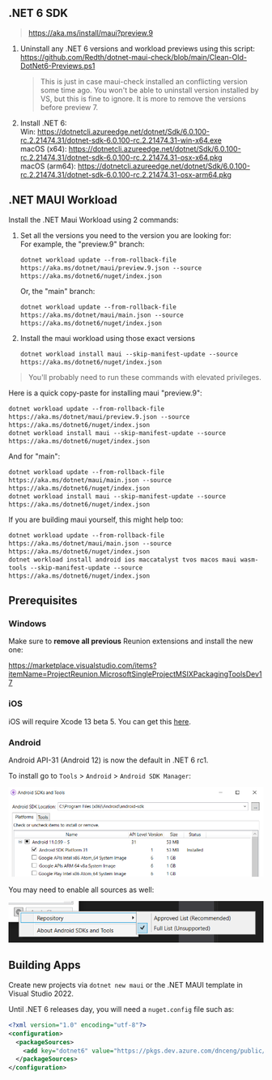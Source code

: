 ## .NET 6 SDK

> https://aka.ms/install/maui?preview.9


1. Uninstall any .NET 6 versions and workload previews using this script:  
   https://github.com/Redth/dotnet-maui-check/blob/main/Clean-Old-DotNet6-Previews.ps1  
   > This is just in case maui-check installed an conflicting version some time ago. You won't be able to uninstall version installed by VS, but this is fine to ignore. It is more to remove the versions before preview 7.
1. Install .NET 6:  
   Win: https://dotnetcli.azureedge.net/dotnet/Sdk/6.0.100-rc.2.21474.31/dotnet-sdk-6.0.100-rc.2.21474.31-win-x64.exe   
   macOS (x64): https://dotnetcli.azureedge.net/dotnet/Sdk/6.0.100-rc.2.21474.31/dotnet-sdk-6.0.100-rc.2.21474.31-osx-x64.pkg  
   macOS (arm64): https://dotnetcli.azureedge.net/dotnet/Sdk/6.0.100-rc.2.21474.31/dotnet-sdk-6.0.100-rc.2.21474.31-osx-arm64.pkg

## .NET MAUI Workload

Install the .NET Maui Workload using 2 commands:

1. Set all the versions you need to the version you are looking for:  
   For example, the "preview.9" branch:
   ```
   dotnet workload update --from-rollback-file https://aka.ms/dotnet/maui/preview.9.json --source https://aka.ms/dotnet6/nuget/index.json
   ```
   Or, the "main" branch:
   ```
   dotnet workload update --from-rollback-file https://aka.ms/dotnet/maui/main.json --source https://aka.ms/dotnet6/nuget/index.json
   ```  
1. Install the maui workload using those exact versions
   ```
   dotnet workload install maui --skip-manifest-update --source https://aka.ms/dotnet6/nuget/index.json
   ```

> You'll probably need to run these commands with elevated privileges.

Here is a quick copy-paste for installing maui "preview.9":

```
dotnet workload update --from-rollback-file https://aka.ms/dotnet/maui/preview.9.json --source https://aka.ms/dotnet6/nuget/index.json
dotnet workload install maui --skip-manifest-update --source https://aka.ms/dotnet6/nuget/index.json
```
And for "main":

```
dotnet workload update --from-rollback-file https://aka.ms/dotnet/maui/main.json --source https://aka.ms/dotnet6/nuget/index.json
dotnet workload install maui --skip-manifest-update --source https://aka.ms/dotnet6/nuget/index.json
```

If you are building maui yourself, this might help too:

```
dotnet workload update --from-rollback-file https://aka.ms/dotnet/maui/main.json --source https://aka.ms/dotnet6/nuget/index.json
dotnet workload install android ios maccatalyst tvos macos maui wasm-tools --skip-manifest-update --source https://aka.ms/dotnet6/nuget/index.json
```

## Prerequisites

### Windows

Make sure to **remove all previous** Reunion extensions and install the new one:

https://marketplace.visualstudio.com/items?itemName=ProjectReunion.MicrosoftSingleProjectMSIXPackagingToolsDev17

### iOS

iOS will require Xcode 13 beta 5. You can get this [here](https://developer.apple.com/download/more/?name=Xcode).

### Android

Android API-31 (Android 12) is now the default in .NET 6 rc1.

To install go to `Tools` > `Android` > `Android SDK Manager`:

![SDK Manager](images/API-31.png)

You may need to enable all sources as well:

![SDK Manager](images/SDK-Manager-Sources.png)

## Building Apps

Create new projects via `dotnet new maui` or the .NET MAUI template in Visual Studio 2022.

Until .NET 6 releases day, you will need a `nuget.config` file such as:

```xml
<?xml version="1.0" encoding="utf-8"?>
<configuration>
  <packageSources>
    <add key="dotnet6" value="https://pkgs.dev.azure.com/dnceng/public/_packaging/dotnet6/nuget/v3/index.json" />
  </packageSources>
</configuration>
```
